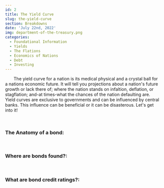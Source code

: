 ```yaml
---
id: 2
title: The Yield Curve
slug: the-yield-curve
section: Breakdowns
date: 'July 22nd, 2022'
img: department-of-the-treasury.png
categories:
  - Foundational Information
  - Yields
  - The Flations
  - Economics of Nations
  - Debt
  - Investing
---
```


<p>&nbsp;&nbsp;&nbsp;&nbsp;&nbsp;&nbsp; The yield curve for a nation is its medical physical and a crystal ball for a nations economic future. It will tell you projections about a nation's future growth or lack there of; where the nation stands on infaltion, deflation, or stagflation; and-at times-what the chances of the nation defaulting are. Yield curves are exclusive to governments and can be influenced by central banks. This influence can be beneficial or it can be disasterous. Let's get into it!</p>

<!--more-->

<br>

### The Anatomy of a bond:

<br>

### Where are bonds found?:

<br>

### What are bond credit ratings?:
